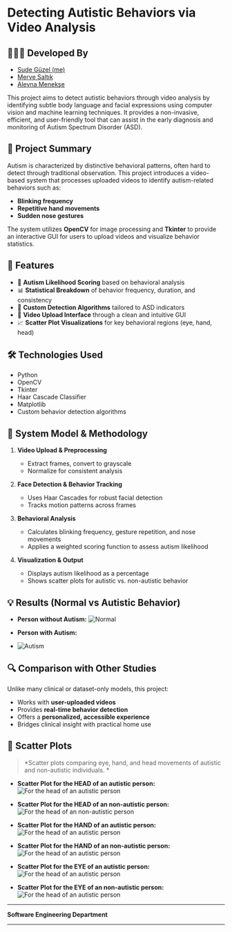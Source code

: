# Detecting Autistic Behaviors via Video Analysis

## 👩🏻‍💻 Developed By
- [Sude Güzel (me)](https://github.com/sdgzl)
- [Merve Saltık](https://github.com/mervesaltik)
- [Aleyna Menekşe](https://github.com/Aleynamnks)  

This project aims to detect autistic behaviors through video analysis by identifying subtle body language and facial expressions using computer vision and machine learning techniques. It provides a non-invasive, efficient, and user-friendly tool that can assist in the early diagnosis and monitoring of Autism Spectrum Disorder (ASD).

## 🧠 Project Summary

Autism is characterized by distinctive behavioral patterns, often hard to detect through traditional observation. This project introduces a video-based system that processes uploaded videos to identify autism-related behaviors such as:

- **Blinking frequency**
- **Repetitive hand movements**
- **Sudden nose gestures**

The system utilizes **OpenCV** for image processing and **Tkinter** to provide an interactive GUI for users to upload videos and visualize behavior statistics.

## 📌 Features

- 🎯 **Autism Likelihood Scoring** based on behavioral analysis
- 📊 **Statistical Breakdown** of behavior frequency, duration, and consistency
- 🤖 **Custom Detection Algorithms** tailored to ASD indicators
- 🎥 **Video Upload Interface** through a clean and intuitive GUI
- 📈 **Scatter Plot Visualizations** for key behavioral regions (eye, hand, head)

## 🛠️ Technologies Used

- Python  
- OpenCV  
- Tkinter  
- Haar Cascade Classifier  
- Matplotlib  
- Custom behavior detection algorithms

## 🧮 System Model & Methodology

1. **Video Upload & Preprocessing**  
   - Extract frames, convert to grayscale  
   - Normalize for consistent analysis  

2. **Face Detection & Behavior Tracking**  
   - Uses Haar Cascades for robust facial detection  
   - Tracks motion patterns across frames  

3. **Behavioral Analysis**  
   - Calculates blinking frequency, gesture repetition, and nose movements  
   - Applies a weighted scoring function to assess autism likelihood  

4. **Visualization & Output**  
   - Displays autism likelihood as a percentage  
   - Shows scatter plots for autistic vs. non-autistic behavior  

## 💡 Results (Normal vs Autistic Behavior)
- **Person without Autism:**
  ![Normal](images/image1.jpeg)

- **Person with Autism:**
- ![Autism](images/image2.jpeg)


## 🔍 Comparison with Other Studies

Unlike many clinical or dataset-only models, this project:
- Works with **user-uploaded videos**
- Provides **real-time behavior detection**
- Offers a **personalized, accessible experience**  
- Bridges clinical insight with practical home use  

## 📸 Scatter Plots

> *Scatter plots comparing eye, hand, and head movements of autistic and non-autistic individuals. *

- **Scatter Plot for the HEAD of an autistic person:**
  ![For the head of an autistic person](images/image3.png)

- **Scatter Plot for the HEAD of an non-autistic person:**
  ![For the head of an non-autistic person](images/image4.png)

- **Scatter Plot for the HAND of an autistic person:**
  ![For the head of an autistic person](images/image5.jpeg)

- **Scatter Plot for the HAND of an non-autistic person:**
  ![For the head of an autistic person](images/image6.png)

- **Scatter Plot for the EYE of an autistic person:**
  ![For the head of an autistic person](images/image7.jpeg)

- **Scatter Plot for the EYE of an non-autistic person:**
  ![For the head of an autistic person](images/image8.png)

---

**Software Engineering Department**

---


